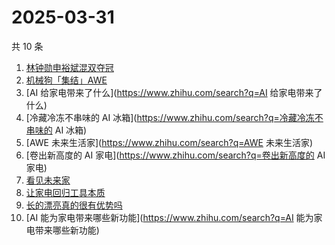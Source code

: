 # 2025-03-31

共 10 条

<!-- BEGIN -->
<!-- 最后更新时间 Mon Mar 31 2025 20:24:45 GMT+0800 (China Standard Time) -->

1. [林钟勋申裕斌混双夺冠](https://www.zhihu.com/search?q=林钟勋申裕斌混双夺冠)
1. [机械狗「集结」AWE](https://www.zhihu.com/search?q=机械狗「集结」AWE)
1. [AI 给家电带来了什么](https://www.zhihu.com/search?q=AI 给家电带来了什么)
1. [冷藏冷冻不串味的 AI 冰箱](https://www.zhihu.com/search?q=冷藏冷冻不串味的 AI
   冰箱)
1. [AWE 未来生活家](https://www.zhihu.com/search?q=AWE 未来生活家)
1. [卷出新高度的 AI 家电](https://www.zhihu.com/search?q=卷出新高度的 AI 家电)
1. [看见未来家](https://www.zhihu.com/search?q=看见未来家)
1. [让家电回归工具本质](https://www.zhihu.com/search?q=让家电回归工具本质)
1. [长的漂亮真的很有优势吗](https://www.zhihu.com/search?q=长的漂亮真的很有优势吗)
1. [AI 能为家电带来哪些新功能](https://www.zhihu.com/search?q=AI
   能为家电带来哪些新功能)

<!-- END -->
